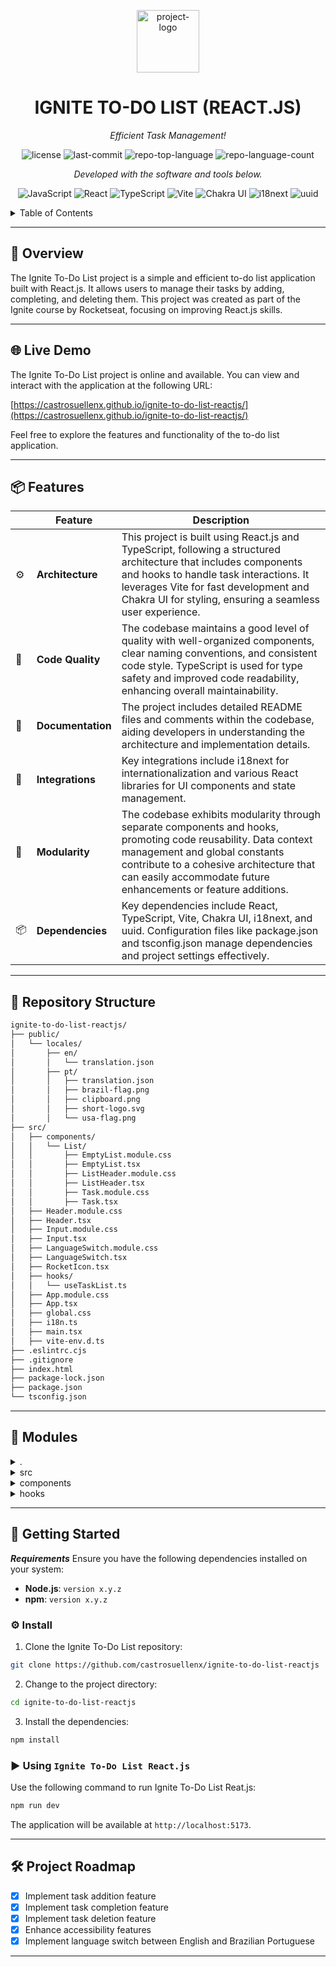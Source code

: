 <p align="center">
  <img src="/logo.svg" width="100" alt="project-logo">
</p>
<p align="center">
    <h1 align="center">IGNITE TO-DO LIST (REACT.JS)</h1>
</p>
<p align="center">
    <em>Efficient Task Management!</em>
</p>
<p align="center">
	<img src="https://img.shields.io/github/license/castrosuellenx/ignite-to-do-list-reactjs?style=flat-square&logo=opensourceinitiative&logoColor=white&&color=00aaaa" alt="license">
	<img src="https://img.shields.io/github/last-commit/castrosuellenx/ignite-to-do-list-reactjs?style=flat-square&logo=git&logoColor=white&&color=00aaaa" alt="last-commit">
	<img src="https://img.shields.io/github/languages/top/castrosuellenx/ignite-to-do-list-reactjs?style=flat-square&&color=00aaaa" alt="repo-top-language">
	<img src="https://img.shields.io/github/languages/count/castrosuellenx/ignite-to-do-list-reactjs?style=flat-square&&color=00aaaa" alt="repo-language-count">
<p>
<p align="center">
		<em>Developed with the software and tools below.</em>
</p>
<p align="center">
	<img src="https://img.shields.io/badge/JavaScript-F7DF1E.svg?style=flat-square&logo=JavaScript&logoColor=black" alt="JavaScript">
	<img src="https://img.shields.io/badge/React-61DAFB.svg?style=flat-square&logo=React&logoColor=black" alt="React">
	<img src="https://img.shields.io/badge/TypeScript-3178C6.svg?style=flat-square&logo=TypeScript&logoColor=white" alt="TypeScript">
	<img src="https://img.shields.io/badge/Vite-646CFF.svg?style=flat-square&logo=Vite&logoColor=white" alt="Vite">
	<img src="https://img.shields.io/badge/Chakra--UI-319795.svg?style=flat-square&logo=Chakra-UI&logoColor=white" alt="Chakra UI">
	<img src="https://img.shields.io/badge/i18next-26A69A.svg?style=flat-square&logo=i18next&logoColor=white" alt="i18next">
	<img src="https://img.shields.io/badge/uuid-5B9BD5.svg?style=flat-square&logo=uuid&logoColor=white" alt="uuid">
</p>

<!-- TABLE OF CONTENTS -->
<details>
  <summary>Table of Contents</summary>

- [📍 Overview](#-overview)
- [🌐 Live Demo](#-live-demo)
- [📦 Features](#-features)
- [📂 Repository Structure](#-repository-structure)
- [🧩 Modules](#-modules)
- [🚀 Getting Started](#-getting-started)
  - [⚙️ Install](#️-install)
  - [► Using Ignite To-Do List](#-using-ignite-to-do-list)
- [🛠 Project Roadmap](#-project-roadmap)
</details>
<hr>

## 📍 Overview

The Ignite To-Do List project is a simple and efficient to-do list application built with React.js. It allows users to manage their tasks by adding, completing, and deleting them. This project was created as part of the Ignite course by Rocketseat, focusing on improving React.js skills.

---

## 🌐 Live Demo

The Ignite To-Do List project is online and available. You can view and interact with the application at the following URL:

[https://castrosuellenx.github.io/ignite-to-do-list-reactjs/](https://castrosuellenx.github.io/ignite-to-do-list-reactjs/)

Feel free to explore the features and functionality of the to-do list application.

---

## 📦 Features

|     | Feature           | Description                                                                                                                                                                                                                                                     |
| --- | ----------------- | --------------------------------------------------------------------------------------------------------------------------------------------------------------------------------------------------------------------------------------------------------------- |
| ⚙️  | **Architecture**  | This project is built using React.js and TypeScript, following a structured architecture that includes components and hooks to handle task interactions. It leverages Vite for fast development and Chakra UI for styling, ensuring a seamless user experience. |
| 🔩  | **Code Quality**  | The codebase maintains a good level of quality with well-organized components, clear naming conventions, and consistent code style. TypeScript is used for type safety and improved code readability, enhancing overall maintainability.                        |
| 📄  | **Documentation** | The project includes detailed README files and comments within the codebase, aiding developers in understanding the architecture and implementation details.                                                                                                    |
| 🔌  | **Integrations**  | Key integrations include i18next for internationalization and various React libraries for UI components and state management.                                                                                                                                   |
| 🧩  | **Modularity**    | The codebase exhibits modularity through separate components and hooks, promoting code reusability. Data context management and global constants contribute to a cohesive architecture that can easily accommodate future enhancements or feature additions.    |
| 📦  | **Dependencies**  | Key dependencies include React, TypeScript, Vite, Chakra UI, i18next, and uuid. Configuration files like package.json and tsconfig.json manage dependencies and project settings effectively.                                                                   |

---

## 📂 Repository Structure

```sh
ignite-to-do-list-reactjs/
├── public/
│   └── locales/
│       ├── en/
│       │   └── translation.json
│       ├── pt/
│       │   ├── translation.json
│       │   ├── brazil-flag.png
│       │   ├── clipboard.png
│       │   ├── short-logo.svg
│       │   └── usa-flag.png
├── src/
│   ├── components/
│   │   └── List/
│   │       ├── EmptyList.module.css
│   │       ├── EmptyList.tsx
│   │       ├── ListHeader.module.css
│   │       ├── ListHeader.tsx
│   │       ├── Task.module.css
│   │       ├── Task.tsx
│   ├── Header.module.css
│   ├── Header.tsx
│   ├── Input.module.css
│   ├── Input.tsx
│   ├── LanguageSwitch.module.css
│   ├── LanguageSwitch.tsx
│   ├── RocketIcon.tsx
│   ├── hooks/
│   │   └── useTaskList.ts
│   ├── App.module.css
│   ├── App.tsx
│   ├── global.css
│   ├── i18n.ts
│   ├── main.tsx
│   ├── vite-env.d.ts
├── .eslintrc.cjs
├── .gitignore
├── index.html
├── package-lock.json
├── package.json
└── tsconfig.json

```

---

## 🧩 Modules

<details closed><summary>.</summary>

| File                               | Summary                                                                                               |
| ---------------------------------- | ----------------------------------------------------------------------------------------------------- |
| [index.html](./index.html)         | The main HTML file that serves as the entry point for the React application.                          |
| [package.json](./package.json)     | Manages dependencies and project configurations for the application.                                  |
| [tsconfig.json](./tsconfig.json)   | Configures TypeScript settings for the project, ensuring robust type checking and better reliability. |
| [vite.config.ts](./vite.config.ts) | Configuration file for Vite, a build tool that provides a fast development environment for React.     |

</details>

<details closed><summary>src</summary>

| File                                   | Summary                                                                           |
| -------------------------------------- | --------------------------------------------------------------------------------- |
| [App.tsx](./src/App.tsx)               | The main component that sets up the application's structure and routes.           |
| [i18n.ts](./src/i18n.ts)               | Configuration file for i18next, used for internationalization in the application. |
| [global.css](./src/global.css)         | Global CSS styles applied across the entire application.                          |
| [App.module.css](./src/App.module.css) | CSS module for styling the App component.                                         |
| [main.tsx](./src/main.tsx)             | The entry point file that renders the App component into the DOM.                 |

</details>

<details closed><summary>components</summary>

| File                                                      | Summary                                                                                                                      |
| --------------------------------------------------------- | ---------------------------------------------------------------------------------------------------------------------------- |
| [Header.tsx](./src/components/Header.tsx)                 | Component for the main header of the application, typically containing the application title and navigation links.           |
| [ListHeader.tsx](./src/components/List/ListHeader.tsx)    | Component for the header of the to-do list, containing control information about the added tasks.                            |
| [EmptyList.tsx](./src/components/List/EmptyList.tsx)      | Component that displays a message when the to-do list is empty, enhancing user experience with visual feedback.              |
| [Task.tsx](./src/components/List/Task.tsx)                | Component representing an individual task item in the to-do list, with functionalities for marking as completed or deleting. |
| [LanguageSwitch.tsx](./src/components/LanguageSwitch.tsx) | Component allowing users to switch between different languages, enhancing accessibility and user preference settings.        |

</details>

<details closed><summary>hooks</summary>

| File                                         | Summary                                                                                                        |
| -------------------------------------------- | -------------------------------------------------------------------------------------------------------------- |
| [useTaskList.ts](./src/hooks/useTaskList.ts) | Custom hook for managing the state and logic of the task list, including adding, updating, and removing tasks. |

</details>

---

## 🚀 Getting Started

**_Requirements_** Ensure you have the following dependencies installed on your system:

- **Node.js**: `version x.y.z`
- **npm**: `version x.y.z`

### ⚙️ Install

1. Clone the Ignite To-Do List repository:

```sh
git clone https://github.com/castrosuellenx/ignite-to-do-list-reactjs
```

2. Change to the project directory:

```sh
cd ignite-to-do-list-reactjs
```

3. Install the dependencies:

```sh
npm install
```

### ► Using `Ignite To-Do List React.js`

Use the following command to run Ignite To-Do List Reat.js:

```sh
npm run dev
```

The application will be available at `http://localhost:5173`.

---

## 🛠 Project Roadmap

- [x] Implement task addition feature
- [x] Implement task completion feature
- [x] Implement task deletion feature
- [x] Enhance accessibility features
- [x] Implement language switch between English and Brazilian Portuguese

---
